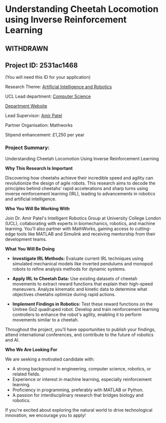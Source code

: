 # Understanding Cheetah Locomotion using Inverse Reinforcement Learning

## **WITHDRAWN**

## Project ID: **2531ac1468**
(You will need this ID for your application)

Research Theme: [Artificial Intelligence and Robotics](../themes/artificial-intelligence-and-robotics.md)

UCL Lead department: [Computer Science](../departments/computer-science.md)

[Department Website](https://www.ucl.ac.uk/computer-science)

Lead Supervisor: [Amir Patel](https://profiles.ucl.ac.uk/)

Partner Organisation: Mathworks

Stipend enhancement: £1,250 per year

### Project Summary:

Understanding Cheetah Locomotion Using Inverse Reinforcement Learning

**Why This Research Is Important**

Discovering how cheetahs achieve their incredible speed and agility can revolutionize the design of agile robots. This research aims to decode the principles behind cheetahs' rapid accelerations and sharp turns using inverse reinforcement learning (IRL), leading to advancements in robotics and artificial intelligence.

**Who You Will Be Working With**

Join Dr. Amir Patel's Intelligent Robotics Group at University College London (UCL), collaborating with experts in biomechanics, robotics, and machine learning. You'll also partner with MathWorks, gaining access to cutting-edge tools like MATLAB and Simulink and receiving mentorship from their development teams.

**What You Will Be Doing**

- **Investigate IRL Methods:** Evaluate current IRL techniques using simulated mechanical models like inverted pendulums and monopod robots to refine analysis methods for dynamic systems.

- **Apply IRL to Cheetah Data:** Use existing datasets of cheetah movements to extract reward functions that explain their high-speed maneuvers. Analyze kinematic and kinetic data to determine what objectives cheetahs optimize during rapid actions.

- **Implement Findings in Robotics:** Test these reward functions on the Unitree Go2 quadruped robot. Develop and train reinforcement learning controllers to enhance the robot's agility, enabling it to perform movements similar to a cheetah.

Throughout the project, you'll have opportunities to publish your findings, attend international conferences, and contribute to the future of robotics and AI.

**Who We Are Looking For**

We are seeking a motivated candidate with:

- A strong background in engineering, computer science, robotics, or related fields.
- Experience or interest in machine learning, especially reinforcement learning.
- Proficiency in programming, preferably with MATLAB or Python.
- A passion for interdisciplinary research that bridges biology and robotics.

If you're excited about exploring the natural world to drive technological innovation, we encourage you to apply!

